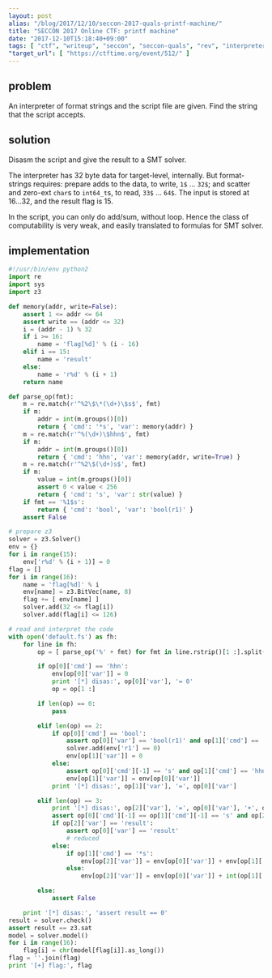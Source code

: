 ```yaml
---
layout: post
alias: "/blog/2017/12/10/seccon-2017-quals-printf-machine/"
title: "SECCON 2017 Online CTF: printf machine"
date: "2017-12-10T15:18:40+09:00"
tags: [ "ctf", "writeup", "seccon", "seccon-quals", "rev", "interpreter", "printf", "format-string-attack", "esolang", "z3" ]
"target_url": [ "https://ctftime.org/event/512/" ]
---
```


## problem

An interpreter of format strings and the script file are given.
Find the string that the script accepts.

## solution

Disasm the script and give the result to a SMT solver.

The interpreter has $32$ byte data for target-level, internally.
But format-strings requires: prepare adds to the data, to write, `1$` $\dots$ `32$`; and scatter and zero-ext `char`s to `int64_t`s, to read, `33$` $\dots$ `64$`.
The input is stored at $16 \dots 32$, and the result flag is $15$.

In the script, you can only do add/sum, without loop. Hence the class of computability is very weak, and easily translated to formulas for SMT solver.

## implementation

``` python
#!/usr/bin/env python2
import re
import sys
import z3

def memory(addr, write=False):
    assert 1 <= addr <= 64
    assert write == (addr <= 32)
    i = (addr - 1) % 32
    if i >= 16:
        name = 'flag[%d]' % (i - 16)
    elif i == 15:
        name = 'result'
    else:
        name = 'r%d' % (i + 1)
    return name

def parse_op(fmt):
    m = re.match(r'^%2\$\*(\d+)\$s$', fmt)
    if m:
        addr = int(m.groups()[0])
        return { 'cmd': '*s', 'var': memory(addr) }
    m = re.match(r'^%(\d+)\$hhn$', fmt)
    if m:
        addr = int(m.groups()[0])
        return { 'cmd': 'hhn', 'var': memory(addr, write=True) }
    m = re.match(r'^%2\$(\d+)s$', fmt)
    if m:
        value = int(m.groups()[0])
        assert 0 < value < 256
        return { 'cmd': 's', 'var': str(value) }
    if fmt == '%1$s':
        return { 'cmd': 'bool', 'var': 'bool(r1)' }
    assert False

# prepare z3
solver = z3.Solver()
env = {}
for i in range(15):
    env['r%d' % (i + 1)] = 0
flag = []
for i in range(16):
    name = 'flag[%d]' % i
    env[name] = z3.BitVec(name, 8)
    flag += [ env[name] ]
    solver.add(32 <= flag[i])
    solver.add(flag[i] <= 126)

# read and interpret the code
with open('default.fs') as fh:
    for line in fh:
        op = [ parse_op('%' + fmt) for fmt in line.rstrip()[1 :].split('%') ]

        if op[0]['cmd'] == 'hhn':
            env[op[0]['var']] = 0
            print '[*] disas:', op[0]['var'], '= 0'
            op = op[1 :]

        if len(op) == 0:
            pass

        elif len(op) == 2:
            if op[0]['cmd'] == 'bool':
                assert op[0]['var'] == 'bool(r1)' and op[1]['cmd'] == 'hhn'
                solver.add(env['r1'] == 0)
                env[op[1]['var']] = 0
            else:
                assert op[0]['cmd'][-1] == 's' and op[1]['cmd'] == 'hhn'
                env[op[1]['var']] = env[op[0]['var']]
            print '[*] disas:', op[1]['var'], '=', op[0]['var']

        elif len(op) == 3:
            print '[*] disas:', op[2]['var'], '=', op[0]['var'], '+', op[1]['var']
            assert op[0]['cmd'][-1] == op[1]['cmd'][-1] == 's' and op[2]['cmd'] == 'hhn'
            if op[2]['var'] == 'result':
                assert op[0]['var'] == 'result'
                # reduced
            else:
                if op[1]['cmd'] == '*s':
                    env[op[2]['var']] = env[op[0]['var']] + env[op[1]['var']]
                else:
                    env[op[2]['var']] = env[op[0]['var']] + int(op[1]['var'])

        else:
            assert False

    print '[*] disas:', 'assert result == 0'
result = solver.check()
assert result == z3.sat
model = solver.model()
for i in range(16):
    flag[i] = chr(model[flag[i]].as_long())
flag = ''.join(flag)
print '[+] flag:', flag
```
